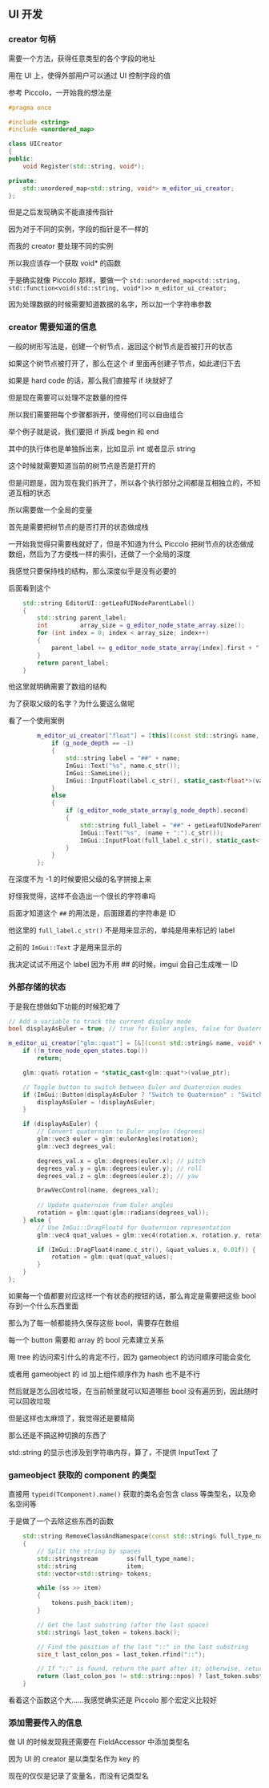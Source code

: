 ## UI 开发

### creator 句柄

需要一个方法，获得任意类型的各个字段的地址

用在 UI 上，使得外部用户可以通过 UI 控制字段的值

参考 Piccolo，一开始我的想法是

```cpp
#pragma once

#include <string>
#include <unordered_map>

class UICreator
{
public:
    void Register(std::string, void*);

private:
    std::unordered_map<std::string, void*> m_editor_ui_creator;
};
```

但是之后发现确实不能直接传指针

因为对于不同的实例，字段的指针是不一样的

而我的 creator 要处理不同的实例

所以我应该存一个获取 void* 的函数

于是确实就像 Piccolo 那样，要做一个 `std::unordered_map<std::string, std::function<void(std::string, void*)>> m_editor_ui_creator;`

因为处理数据的时候需要知道数据的名字，所以加一个字符串参数

### creator 需要知道的信息

一般的树形写法是，创建一个树节点，返回这个树节点是否被打开的状态

如果这个树节点被打开了，那么在这个 if 里面再创建子节点，如此递归下去

如果是 hard code 的话，那么我们直接写 if 块就好了

但是现在需要可以处理不定数量的控件

所以我们需要把每个步骤都拆开，使得他们可以自由组合

举个例子就是说，我们要把 if 拆成 begin 和 end

其中的执行体也是单独拆出来，比如显示 int 或者显示 string

这个时候就需要知道当前的树节点是否是打开的

但是问题是，因为现在我们拆开了，所以各个执行部分之间都是互相独立的，不知道互相的状态

所以需要做一个全局的变量

首先是需要把树节点的是否打开的状态做成栈

一开始我觉得只需要栈就好了，但是不知道为什么 Piccolo 把树节点的状态做成数组，然后为了方便栈一样的索引，还做了一个全局的深度

我感觉只要保持栈的结构，那么深度似乎是没有必要的

后面看到这个

```cpp
    std::string EditorUI::getLeafUINodeParentLabel()
    {
        std::string parent_label;
        int         array_size = g_editor_node_state_array.size();
        for (int index = 0; index < array_size; index++)
        {
            parent_label += g_editor_node_state_array[index].first + "::";
        }
        return parent_label;
    }
```

他这里就明确需要了数组的结构

为了获取父级的名字？为什么要这么做呢

看了一个使用案例

```cpp
        m_editor_ui_creator["float"] = [this](const std::string& name, void* value_ptr) -> void {
            if (g_node_depth == -1)
            {
                std::string label = "##" + name;
                ImGui::Text("%s", name.c_str());
                ImGui::SameLine();
                ImGui::InputFloat(label.c_str(), static_cast<float*>(value_ptr));
            }
            else
            {
                if (g_editor_node_state_array[g_node_depth].second)
                {
                    std::string full_label = "##" + getLeafUINodeParentLabel() + name;
                    ImGui::Text("%s", (name + ":").c_str());
                    ImGui::InputFloat(full_label.c_str(), static_cast<float*>(value_ptr));
                }
            }
        };
```

在深度不为 -1 的时候要把父级的名字拼接上来

好怪我觉得，这样不会造出一个很长的字符串吗

后面才知道这个 `##` 的用法是，后面跟着的字符串是 ID 

他这里的 `full_label.c_str()` 不是用来显示的，单纯是用来标记的 label

之前的 `ImGui::Text` 才是用来显示的

我决定试试不用这个 label 因为不用 ## 的时候，imgui 会自己生成唯一 ID

### 外部存储的状态

于是我在想做如下功能的时候犯难了

```cpp
// Add a variable to track the current display mode
bool displayAsEuler = true; // true for Euler angles, false for Quaternion

m_editor_ui_creator["glm::quat"] = [&](const std::string& name, void* value_ptr) {
    if (!m_tree_node_open_states.top())
        return;

    glm::quat& rotation = *static_cast<glm::quat*>(value_ptr);

    // Toggle button to switch between Euler and Quaternion modes
    if (ImGui::Button(displayAsEuler ? "Switch to Quaternion" : "Switch to Euler")) {
        displayAsEuler = !displayAsEuler;
    }

    if (displayAsEuler) {
        // Convert quaternion to Euler angles (degrees)
        glm::vec3 euler = glm::eulerAngles(rotation);
        glm::vec3 degrees_val;

        degrees_val.x = glm::degrees(euler.x); // pitch
        degrees_val.y = glm::degrees(euler.y); // roll
        degrees_val.z = glm::degrees(euler.z); // yaw

        DrawVecControl(name, degrees_val);
        
        // Update quaternion from Euler angles
        rotation = glm::quat(glm::radians(degrees_val));
    } else {
        // Use ImGui::DragFloat4 for Quaternion representation
        glm::vec4 quat_values = glm::vec4(rotation.x, rotation.y, rotation.z, rotation.w);

        if (ImGui::DragFloat4(name.c_str(), &quat_values.x, 0.01f)) {
            rotation = glm::quat(quat_values);
        }
    }
};

```

如果每一个值都要对应这样一个有状态的按钮的话，那么肯定是需要把这些 bool 存到一个什么东西里面

那么为了每一帧都能持久保存这些 bool，需要存在数组

每一个 button 需要和 array 的 bool 元素建立关系

用 tree 的访问索引什么的肯定不行，因为 gameobject 的访问顺序可能会变化

或者用 gameobject 的 id 加上组件顺序作为 hash 也不是不行

然后就是怎么回收垃圾，在当前帧里就可以知道哪些 bool 没有遍历到，因此随时可以回收垃圾

但是这样也太麻烦了，我觉得还是要精简

那么还是不搞这种切换的东西了

std::string 的显示也涉及到字符串内存，算了，不提供 InputText 了 

### gameobject 获取的 component 的类型

直接用 `typeid(TComponent).name()` 获取的类名会包含 class 等类型名，以及命名空间等

于是做了一个去除这些东西的函数

```cpp
    std::string RemoveClassAndNamespace(const std::string& full_type_name)
    {
        // Split the string by spaces
        std::stringstream        ss(full_type_name);
        std::string              item;
        std::vector<std::string> tokens;

        while (ss >> item)
        {
            tokens.push_back(item);
        }

        // Get the last substring (after the last space)
        std::string& last_token = tokens.back();

        // Find the position of the last "::" in the last substring
        size_t last_colon_pos = last_token.rfind("::");

        // If "::" is found, return the part after it; otherwise, return the whole last substring
        return (last_colon_pos != std::string::npos) ? last_token.substr(last_colon_pos + 2) : last_token;
    }
```

看着这个函数这个大……我感觉确实还是 Piccolo 那个宏定义比较好

### 添加需要传入的信息

做 UI 的时候发现我还需要在 FieldAccessor 中添加类型名

因为 UI 的 creator 是以类型名作为 key 的

现在的仅仅是记录了变量名，而没有记类型名

